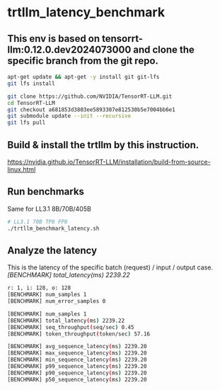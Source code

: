 # trtllm_latency_benchmark

## This env is based on tensorrt-llm:0.12.0.dev2024073000 and clone the specific branch from the git repo. 


```sh
apt-get update && apt-get -y install git git-lfs
git lfs install

git clone https://github.com/NVIDIA/TensorRT-LLM.git
cd TensorRT-LLM
git checkout a681853d3803ee5893307e812530b5e7004bb6e1
git submodule update --init --recursive
git lfs pull
```

## Build & install the trtllm by this instruction.  

https://nvidia.github.io/TensorRT-LLM/installation/build-from-source-linux.html

## Run benchmarks

Same for LL3.1 8B/70B/405B

```sh
# LL3.1 70B TP8 FP8
./trtllm_benchmark_latency.sh
```

## Analyze the latency

This is the latency of the specific batch (request) / input / output case.
*[BENCHMARK] total_latency(ms) 2239.22*

```sh
r: 1, i: 128, o: 128
[BENCHMARK] num_samples 1
[BENCHMARK] num_error_samples 0

[BENCHMARK] num_samples 1
[BENCHMARK] total_latency(ms) 2239.22
[BENCHMARK] seq_throughput(seq/sec) 0.45
[BENCHMARK] token_throughput(token/sec) 57.16

[BENCHMARK] avg_sequence_latency(ms) 2239.20
[BENCHMARK] max_sequence_latency(ms) 2239.20
[BENCHMARK] min_sequence_latency(ms) 2239.20
[BENCHMARK] p99_sequence_latency(ms) 2239.20
[BENCHMARK] p90_sequence_latency(ms) 2239.20
[BENCHMARK] p50_sequence_latency(ms) 2239.20
```
